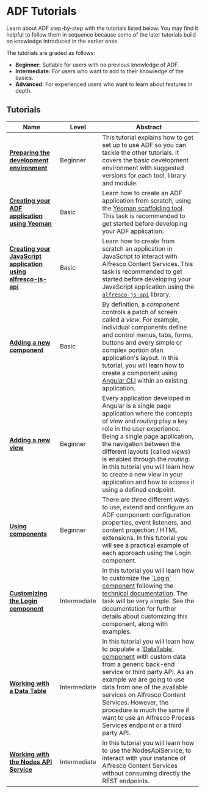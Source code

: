 # ADF Tutorials

Learn about ADF step-by-step with the tutorials listed below.
You may find it helpful to follow them in sequence because some of the
later tutorials build on knowledge introduced in the earlier ones.

The tutorials are graded as follows:

-   **Beginner:** Suitable for users with no previous knowledge of ADF.
-   **Intermediate:** For users who want to add to their knowledge of the basics.
-   **Advanced:** For experienced users who want to learn about features in depth.

## Tutorials

| Name | Level | Abstract |
| -- | -- | -- |
| [**Preparing the development environment**](preparing-environment.md) | Beginner | This tutorial explains how to get set up to use ADF so you can tackle the other tutorials. It covers the basic development environment with suggested versions for each tool, library and module. |
| [**Creating your ADF application using Yeoman**](creating-the-app-using-yeoman.md) | Basic | Learn how to create an ADF application from scratch, using the [Yeoman scaffolding tool](http://yeoman.io/). This task is recommended to get started before developing your ADF application. |
| [**Creating your JavaScript application using alfresco-js-api**](creating-javascript-app-using-alfresco-js-api.md) | Basic | Learn how to create from scratch an application in JavaScript to interact with Alfresco Content Services. This task is recommended to get started before developing your JavaScript application using the [`alfresco-js-api`](https://github.com/Alfresco/alfresco-js-api) library. |
| [**Adding a new component**](new-component.md) | Basic | By definition, a _component_ controls a patch of screen called a _view_. For example, individual components define and control menus, tabs, forms, buttons and every simple or complex portion ofan application's layout. In this tutorial, you will learn how to create a component using [Angular CLI](https://cli.angular.io/) within an existing application. |
| [**Adding a new view**](new-view.md) | Beginner | Every application developed in Angular is a single page application where the concepts of _view_ and _routing_ play a key role in the user experience. Being a single page application, the navigation between the different layouts (called _views_) is enabled through the _routing_. In this tutorial you will learn how to create a new view in your application and how to access it using a defined endpoint. |
| [**Using components**](using-components.md) | Beginner | There are three different ways to use, extend and configure an ADF component: configuration properties, event listeners, and content projection / HTML extensions. In this tutorial you will see a practical example of each approach using the Login component. |
| [**Customizing the Login component**](customising-login.md) | Intermediate | In this tutorial you will learn how to customize the [\`Login\` component](https://alfresco.github.io/adf-component-catalog/components/LoginComponent.html) following the [technical documentation](https://alfresco.github.io/adf-component-catalog/components/LoginComponent.html). The task will be very simple. See the documentation for further details about customizing this component, along with examples. |
| [**Working with a Data Table**](working-with-data-table.md) | Intermediate | In this tutorial you will learn how to populate a [\`DataTable\` component](https://alfresco.github.io/adf-component-catalog/components/DataTableComponent.html) with custom data from a generic back-end service or third party API. As an example we are going to use data from one of the available services on Alfresco Content Services. However, the procedure is much the same if want to use an Alfresco Process Services endpoint or a third party API. |
| [**Working with the Nodes API Service**](working-with-nodes-api-service.md) | Intermediate | In this tutorial you will learn how to use the NodesApiService, to interact with your instance of Alfresco Content Services without consuming directly the REST endpoints. |
